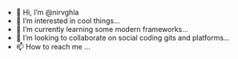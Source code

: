 - 👋 Hi, I’m @nirvghla
- 👀 I’m interested in cool things...
- 🌱 I’m currently learning some modern frameworks...
- 💞️ I’m looking to collaborate on social coding gits and platforms...
- 📫 How to reach me ...

<!---
nirvghla/nirvghla is a ✨ special ✨ repository because its `README.md` (this file) appears on your GitHub profile.
You can click the Preview link to take a look at your changes.
--->
